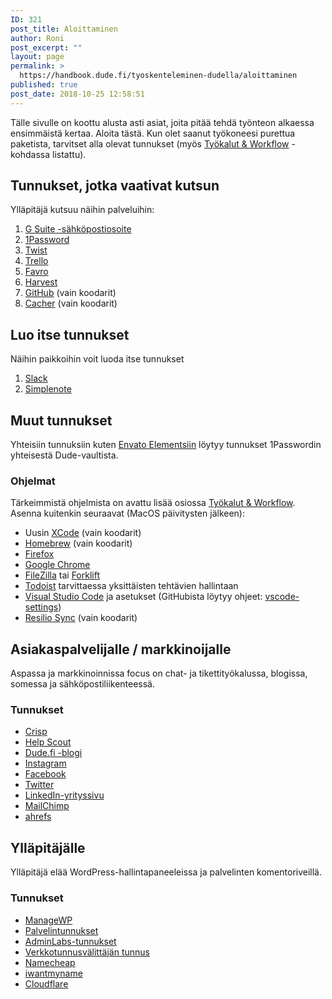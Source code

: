 ```yaml
---
ID: 321
post_title: Aloittaminen
author: Roni
post_excerpt: ""
layout: page
permalink: >
  https://handbook.dude.fi/tyoskenteleminen-dudella/aloittaminen
published: true
post_date: 2018-10-25 12:58:51
---
```

Tälle sivulle on koottu alusta asti asiat, joita pitää tehdä työnteon alkaessa ensimmäistä kertaa. Aloita tästä. Kun olet saanut työkoneesi purettua paketista, tarvitset alla olevat tunnukset (myös <a href="https://handbook.dude.fi/tyoskenteleminen-dudella/tyokalut-workflow">Työkalut &amp; Workflow</a> -kohdassa listattu).

<h2>Tunnukset, jotka vaativat kutsun</h2>

Ylläpitäjä kutsuu näihin palveluihin:

<ol>
    <li><a href="https://admin.google.com/">G Suite -sähköpostiosoite</a></li>
    <li><a href="https://www.1password.com/">1Password</a></li>
    <li><a href="https://twist.com/">Twist</a></li>
    <li><a href="https://www.trello.com/">Trello</a></li>
    <li><a href="https://favro.com/">Favro</a></li>
    <li><a href="https://dudet.harvestapp.com/">Harvest</a></li>
    <li><a href="https://github.com/digitoimistodude">GitHub</a> (vain koodarit)</li>
    <li><a href="https://www.cacher.io">Cacher</a> (vain koodarit)</li>    
</ol>

<h2>Luo itse tunnukset</h2>

Näihin paikkoihin voit luoda itse tunnukset

<ol>
    <li><a href="https://dudet.slack.com/">Slack</a></li>
    <li><a href="https://simplenote.com/">Simplenote</a></li>
</ol>

<h2>Muut tunnukset</h2>

Yhteisiin tunnuksiin kuten <a href="https://elements.envato.com/">Envato Elementsiin</a> löytyy tunnukset 1Passwordin yhteisestä Dude-vaultista.

<h3>Ohjelmat</h3>

Tärkeimmistä ohjelmista on avattu lisää osiossa <a href="https://handbook.dude.fi/tyoskenteleminen-dudella/tyokalut-workflow">Työkalut &amp; Workflow</a>. Asenna kuitenkin seuraavat (MacOS päivitysten jälkeen):
<ul>
 	<li>Uusin <a href="https://itunes.apple.com/fi/app/xcode/id497799835?mt=12">XCode</a> (vain koodarit)</li>
 	<li><a href="https://brew.sh/index_fi">Homebrew</a> (vain koodarit)</li>
 	<li><a href="https://www.firefox.com">Firefox</a></li>
    <li><a href="https://www.google.com/chrome/">Google Chrome</a></li>
 	<li><a href="https://filezilla-project.org/">FileZilla</a> tai <a href="https://binarynights.com/">Forklift</a></li>
 	<li><a href="https://todoist.com/">Todoist</a> tarvittaessa yksittäisten tehtävien hallintaan</li>
 	<li><a href="https://code.visualstudio.com/">Visual Studio Code</a> ja asetukset (GitHubista löytyy ohjeet: <a href="https://github.com/ronilaukkarinen/vscode-settings" class="github">vscode-settings</a>)</li>
 	<li><a href="https://www.resilio.com/individuals/">Resilio Sync</a> (vain koodarit)</li>
</ul>

<h2>Asiakaspalvelijalle / markkinoijalle</h2>

Aspassa ja markkinoinnissa focus on chat- ja tikettityökalussa, blogissa, somessa ja sähköpostiliikenteessä.

<h3>Tunnukset</h3>
<ul>
 	<li><a href="https://crisp.chat">Crisp</a></li>
 	<li><a href="https://www.helpscout.com/">Help Scout</a></li>
 	<li><a href="https://www.dude.fi/blogi">Dude.fi -blogi</a></li>
 	<li><a href="https://instagram.com/digitoimistodude/">Instagram</a></li>
 	<li><a href="https://www.facebook.com/digitoimistodude/">Facebook</a></li>
 	<li><a href="https://www.twitter.com/dudetoimisto/">Twitter</a></li>
 	<li><a href="https://www.linkedin.com/company/digitoimisto-dude-oy/">LinkedIn-yrityssivu</a></li>
 	<li><a href="https://mailchimp.com/">MailChimp</a></li>
    <li><a href="https://ahrefs.com/">ahrefs</a></li>
</ul>

<h2>Ylläpitäjälle</h2>

Ylläpitäjä elää WordPress-hallintapaneeleissa ja palvelinten komentoriveillä.

<h3>Tunnukset</h3>
<ul>
 	<li><a href="https://orion.managewp.com/dashboard/">ManageWP</a></li>
 	<li><a href="https://handbook.dude.fi/palvelimet">Palvelintunnukset</a></li>
 	<li><a href="https://dashboard.adminlabs.com">AdminLabs-tunnukset</a></li>
 	<li><a href="https://registry.domain.fi/s/">Verkkotunnusvälittäjän tunnus</a></li>
 	<li><a href="https://www.namecheap.com/">Namecheap</a></li>
    <li><a href="https://iwantmyname.com/">iwantmyname</a></li>
 	<li><a href="https://www.cloudflare.com/">Cloudflare</a></li>
</ul>
